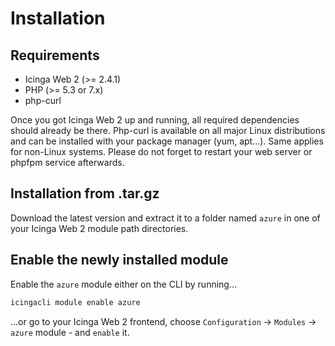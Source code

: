 <a id="Installation"></a>Installation
=====================================

Requirements
------------

* Icinga Web 2 (&gt;= 2.4.1)
* PHP (&gt;= 5.3 or 7.x)
* php-curl

Once you got Icinga Web 2 up and running, all required dependencies should
already be there. Php-curl is available on all major Linux distributions and
can be installed with your package manager (yum, apt...).
Same applies for non-Linux systems. Please do not forget to restart your
web server or phpfpm service afterwards.

Installation from .tar.gz
-------------------------

Download the latest version and extract it to a folder named `azure`
in one of your Icinga Web 2 module path directories.

Enable the newly installed module
---------------------------------

Enable the `azure` module either on the CLI by running...

```sh
icingacli module enable azure
```

...or go to your Icinga Web 2 frontend, choose `Configuration` -&gt; `Modules`
-&gt; `azure` module - and `enable` it.




